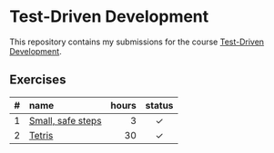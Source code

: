 # Test-Driven Development

This repository contains my submissions for the course [Test-Driven Development](https://tdd.mooc.fi).

## Exercises

|  #  | name                                          | hours | status |
| :-: | :-------------------------------------------- | ----: | :----: |
|  1  | [Small, safe steps](./exercises/small-steps/) |     3 |   ✓    |
|  2  | [Tetris](./exercises/tetris/)                 |    30 |   ✓    |
